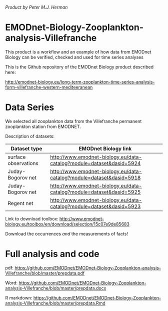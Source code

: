 *Product by Peter M.J. Herman*

# EMODnet-Biology-Zooplankton-analysis-Villefranche
This product is a workflow and an example of how data from EMODnet Biology can be verified, checked and used for time series analyses

This is the Github repository of the EMODnet Biology product described here:

http://emodnet-biology.eu/long-term-zooplankton-time-series-analysis-form-villefranche-western-mediteeranean


# Data Series

We selected all zooplankton data from the Villefranche permanent zooplankton station from EMODNET.

Description of datasets:

|Dataset type 	|EMODnet Biology link|
| ------------- |-------------|
|surface observations 	|http://www.emodnet-biology.eu/data-catalog?module=dataset&dasid=5924 |
|Juday-Bogorov net 	|http://www.emodnet-biology.eu/data-catalog?module=dataset&dasid=5918 |
|Juday-Bogorov net 	|http://www.emodnet-biology.eu/data-catalog?module=dataset&dasid=5925 |
|Regent net 	|http://www.emodnet-biology.eu/data-catalog?module=dataset&dasid=5923 |
  
Link to download toolbox: http://www.emodnet-biology.eu/toolbox/en/download/selection/15c07e9de85683

Download the occurrences *and* the measurements of facts!


# Full analysis and code

pdf: https://github.com/EMODnet/EMODnet-Biology-Zooplankton-analysis-Villefranche/blob/master/prepdata.pdf

Word: https://github.com/EMODnet/EMODnet-Biology-Zooplankton-analysis-Villefranche/blob/master/prepdata.docx

R markdown: https://github.com/EMODnet/EMODnet-Biology-Zooplankton-analysis-Villefranche/blob/master/prepdata.Rmd

